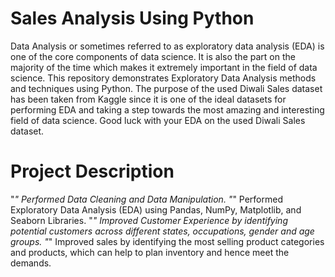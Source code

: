 # Sales Analysis Using Python
Data Analysis or sometimes referred to as exploratory data analysis (EDA) is one of the core components of data science. It is also the part on the majority of the time which makes it extremely important in the field of data science. This repository demonstrates Exploratory Data Analysis methods and techniques using Python. The purpose of the used Diwali Sales dataset has been taken from Kaggle since it is one of the ideal datasets for performing EDA and taking a step towards the most amazing and interesting field of data science. Good luck with your EDA on the used Diwali Sales dataset.
# Project Description
"*" Performed Data Cleaning and Data Manipulation.
"*" Performed Exploratory Data Analysis (EDA) using Pandas, NumPy, Matplotlib, and Seaborn Libraries.
"*" Improved Customer Experience by identifying potential customers across different states, occupations, gender and age groups.
"*" Improved sales by identifying the most selling product categories and products, which can help to plan inventory and hence meet the demands.
